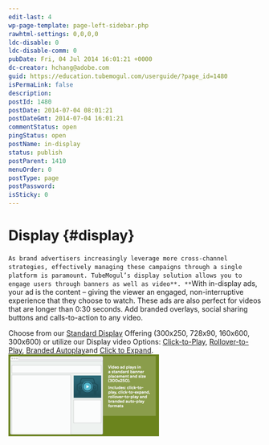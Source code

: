 ```yaml
---
edit-last: 4
wp-page-template: page-left-sidebar.php
rawhtml-settings: 0,0,0,0
ldc-disable: 0
ldc-disable-comm: 0
pubDate: Fri, 04 Jul 2014 16:01:21 +0000
dc-creator: hchang@adobe.com
guid: https://education.tubemogul.com/userguide/?page_id=1480
isPermaLink: false
description: 
postId: 1480
postDate: 2014-07-04 08:01:21
postDateGmt: 2014-07-04 16:01:21
commentStatus: open
pingStatus: open
postName: in-display
status: publish
postParent: 1410
menuOrder: 0
postType: page
postPassword: 
isSticky: 0
---
```


# Display {#display}

`As brand advertisers increasingly leverage more cross-channel strategies, effectively managing these campaigns through a single platform is paramount. TubeMogul’s display solution allows you to engage users through banners as well as video**. **`With in-display ads, your ad is the content – giving the viewer an engaged, non-interruptive experience that they choose to watch. These ads are also perfect for videos that are longer than 0:30 seconds. Add branded overlays, social sharing buttons and calls-to-action to any video.
  
Choose from our [Standard Display](in-display/standard-display.md) Offering (300x250, 728x90, 160x600, 300x600) or utilize our Display video Options:  [Click-to-Play](in-display/click-to-play.md),  [Rollover-to-Play](in-display/rollover-to-play.md),  [Branded Autoplay](in-display/branded-autoplay.md)and  [Click to Expand](in-display/click-to-expand.md).
[ ![Indisplay](assets/indisplay-300x163.png)](assets/indisplay.png) 